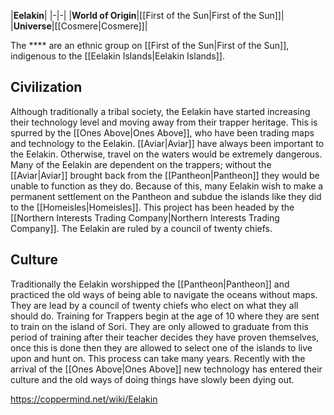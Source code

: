 |**Eelakin**|
|-|-|
|**World of Origin**|[[First of the Sun\|First of the Sun]]|
|**Universe**|[[Cosmere\|Cosmere]]|

The **** are an ethnic group on [[First of the Sun\|First of the Sun]], indigenous to the [[Eelakin Islands\|Eelakin Islands]].

## Civilization
Although traditionally a tribal society, the Eelakin have started increasing their technology level and moving away from their trapper heritage. This is spurred by the [[Ones Above\|Ones Above]], who have been trading maps and technology to the Eelakin. [[Aviar\|Aviar]] have always been important to the Eelakin. Otherwise, travel on the waters would be extremely dangerous. Many of the Eelakin are dependent on the trappers; without the [[Aviar\|Aviar]] brought back from the [[Pantheon\|Pantheon]] they would be unable to function as they do. Because of this, many Eelakin wish to make a permanent settlement on the Pantheon and subdue the islands like they did to the [[Homeisles\|Homeisles]]. This project has been headed by the [[Northern Interests Trading Company\|Northern Interests Trading Company]]. The Eelakin are ruled by a council of twenty chiefs.

## Culture
Traditionally the Eelakin worshipped the [[Pantheon\|Pantheon]] and practiced the old ways of being able to navigate the oceans without maps. They are lead by a council of twenty chiefs who elect on what they all should do.
Training for Trappers begin at the age of 10 where they are sent to train on the island of Sori. They are only allowed to graduate from this period of training after their teacher decides they have proven themselves, once this is done then they are allowed to select one of the islands to live upon and hunt on. This process can take many years.
Recently with the arrival of the [[Ones Above\|Ones Above]] new technology has entered their culture and the old ways of doing things have slowly been dying out.




https://coppermind.net/wiki/Eelakin